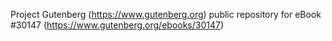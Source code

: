 Project Gutenberg (https://www.gutenberg.org) public repository for eBook #30147 (https://www.gutenberg.org/ebooks/30147)
